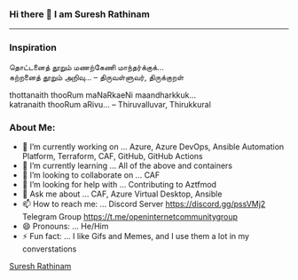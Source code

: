 ### Hi there 👋 I am Suresh Rathinam
---
### Inspiration

தொட்டனைத் தூறும் மணற்கேணி மாந்தர்க்குக்... <BR>
கற்றனைத் தூறும் அறிவு... – திருவள்ளுவர், திருக்குறள்

thottanaith thooRum maNaRkaeNi maandharkkuk... <BR>
katranaith thooRum aRivu... – Thiruvalluvar, Thirukkural

### About Me:

- 🔭 I’m currently working on ... Azure, Azure DevOps, Ansible Automation Platform, Terraform, CAF, GitHub, GitHub Actions
- 🌱 I’m currently learning ... All of the above and containers
- 👯 I’m looking to collaborate on ... CAF
- 🤔 I’m looking for help with ... Contributing to Aztfmod
- 💬 Ask me about ... CAF, Azure Virtual Desktop, Ansible
- 📫 How to reach me: ... Discord Server https://discord.gg/pssVMj2
Telegram Group https://t.me/openinternetcommunitygroup
- 😄 Pronouns: ... He/Him
- ⚡ Fun fact: ... I like Gifs and Memes, and I use them a lot in my converstations

<script src="https://platform.linkedin.com/badges/js/profile.js" async defer type="text/javascript"></script>

<div class="badge-base LI-profile-badge" data-locale="en_US" data-size="large" data-theme="light" data-type="HORIZONTAL" data-vanity="sureshrathinam" data-version="v1"><a class="badge-base__link LI-simple-link" href="https://uk.linkedin.com/in/sureshrathinam?trk=profile-badge">Suresh Rathinam</a></div>
              